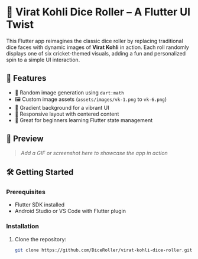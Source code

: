 # 🎲 Virat Kohli Dice Roller – A Flutter UI Twist

This Flutter app reimagines the classic dice roller by replacing traditional dice faces with dynamic images of **Virat Kohli** in action. Each roll randomly displays one of six cricket-themed visuals, adding a fun and personalized spin to a simple UI interaction.

## 🚀 Features
- 🎯 Random image generation using `dart:math`
- 🖼️ Custom image assets (`assets/images/vk-1.png` to `vk-6.png`)
- 🎨 Gradient background for a vibrant UI
- 📱 Responsive layout with centered content
- 🧪 Great for beginners learning Flutter state management

## 📸 Preview
> _Add a GIF or screenshot here to showcase the app in action_

## 🛠️ Getting Started

### Prerequisites
- Flutter SDK installed
- Android Studio or VS Code with Flutter plugin

### Installation
1. Clone the repository:
   ```bash
   git clone https://github.com/DiceRoller/virat-kohli-dice-roller.git
